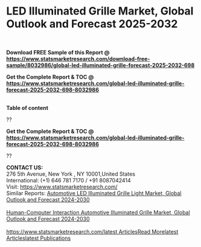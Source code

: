 <h1>LED Illuminated Grille Market, Global Outlook and Forecast 2025-2032</h1><br/><p><strong>Download FREE Sample of this Report @ <a href="https://www.statsmarketresearch.com/download-free-sample/8032986/global-led-illuminated-grille-forecast-2025-2032-698">https://www.statsmarketresearch.com/download-free-sample/8032986/global-led-illuminated-grille-forecast-2025-2032-698</a></strong></p>

<div><b>Get the Complete Report & TOC @ <a href="https://www.statsmarketresearch.com/global-led-illuminated-grille-forecast-2025-2032-698-8032986">https://www.statsmarketresearch.com/global-led-illuminated-grille-forecast-2025-2032-698-8032986</a></b></div>

<p><br />
<b>Table of content</b></p>

<p>??</p>

<div><b>Get the Complete Report & TOC @ <a href="https://www.statsmarketresearch.com/global-led-illuminated-grille-forecast-2025-2032-698-8032986">https://www.statsmarketresearch.com/global-led-illuminated-grille-forecast-2025-2032-698-8032986</a></b></div>

<p>??</p>

<p><b>CONTACT US:</b><br />
276 5th Avenue, New York , NY 10001,United States<br />
International: (+1) 646 781 7170 / +91 8087042414<br />
Visit: <a href="https://www.statsmarketresearch.com/">https://www.statsmarketresearch.com/</a><br />
Similar Reports: <a href="https://www.statsmarketresearch.com/global-led-illuminated-grille-forecast-2025-2032-698-8032986">Automotive LED Illuminated Grille Light Market, Global Outlook and Forecast 2024-2030</a><br />
<br />
<a href="https://www.statsmarketresearch.com/global-led-illuminated-grille-forecast-2025-2032-698-8032986">Human-Computer Interaction Automotive Illuminated Grille Market, Global Outlook and Forecast 2024-2030</a><br />
<br />
<a href="https://gyeongbokgung.com">https://www.statsmarketresearch.com/</a><a href="https://hallyeomaritime.com">latest Articles</a><a href="https://jingwansa.com">Read More</a><a href="https://nguoiviet.jp/">latest Articles</a><a href="https://www.intelmarketresearch.com/">latest Publications</a></p>
